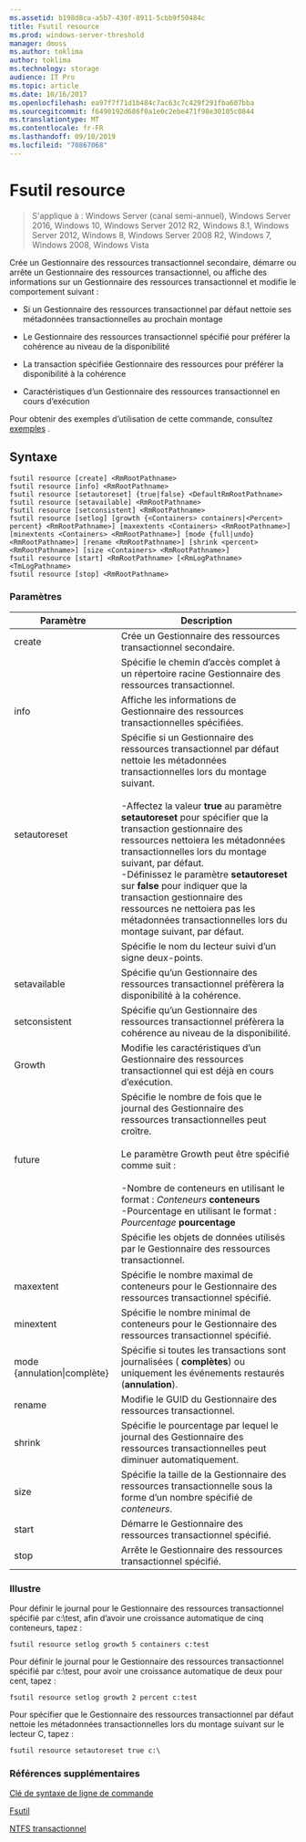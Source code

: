 ```yaml
---
ms.assetid: b198d8ca-a5b7-430f-8911-5cbb9f50484c
title: Fsutil resource
ms.prod: windows-server-threshold
manager: dmoss
ms.author: toklima
author: toklima
ms.technology: storage
audience: IT Pro
ms.topic: article
ms.date: 10/16/2017
ms.openlocfilehash: ea97f7f71d1b484c7ac63c7c429f291fba607bba
ms.sourcegitcommit: f6490192d686f0a1e0c2ebe471f98e30105c0844
ms.translationtype: MT
ms.contentlocale: fr-FR
ms.lasthandoff: 09/10/2019
ms.locfileid: "70867068"
---
```

# <a name="fsutil-resource"></a>Fsutil resource
>S'applique à : Windows Server (canal semi-annuel), Windows Server 2016, Windows 10, Windows Server 2012 R2, Windows 8.1, Windows Server 2012, Windows 8, Windows Server 2008 R2, Windows 7, Windows 2008, Windows Vista

Crée un Gestionnaire des ressources transactionnel secondaire, démarre ou arrête un Gestionnaire des ressources transactionnel, ou affiche des informations sur un Gestionnaire des ressources transactionnel et modifie le comportement suivant :

-   Si un Gestionnaire des ressources transactionnel par défaut nettoie ses métadonnées transactionnelles au prochain montage

-   Le Gestionnaire des ressources transactionnel spécifié pour préférer la cohérence au niveau de la disponibilité

-   La transaction spécifiée Gestionnaire des ressources pour préférer la disponibilité à la cohérence

-   Caractéristiques d’un Gestionnaire des ressources transactionnel en cours d’exécution

Pour obtenir des exemples d’utilisation de cette commande, consultez [exemples](#BKMK_examples) .

## <a name="syntax"></a>Syntaxe

```
fsutil resource [create] <RmRootPathname>
fsutil resource [info] <RmRootPathname>
fsutil resource [setautoreset] {true|false} <DefaultRmRootPathname>
fsutil resource [setavailable] <RmRootPathname>
fsutil resource [setconsistent] <RmRootPathname>
fsutil resource [setlog] [growth {<Containers> containers|<Percent> percent} <RmRootPathname>] [maxextents <Containers> <RmRootPathname>] [minextents <Containers> <RmRootPathname>] [mode {full|undo} <RmRootPathname>] [rename <RmRootPathname>] [shrink <percent> <RmRootPathname>] [size <Containers> <RmRootPathname>]
fsutil resource [start] <RmRootPathname> [<RmLogPathname> <TmLogPathname>
fsutil resource [stop] <RmRootPathname>
```

### <a name="parameters"></a>Paramètres

|        Paramètre        |                                                                                                                                                                                                                                        Description                                                                                                                                                                                                                                         |
|-------------------------|--------------------------------------------------------------------------------------------------------------------------------------------------------------------------------------------------------------------------------------------------------------------------------------------------------------------------------------------------------------------------------------------------------------------------------------------------------------------------------------------|
|         create          |                                                                                                                                                                                                                    Crée un Gestionnaire des ressources transactionnel secondaire.                                                                                                                                                                                                                     |
|    <RmRootPathname>     |                                                                                                                                                                                                        Spécifie le chemin d’accès complet à un répertoire racine Gestionnaire des ressources transactionnel.                                                                                                                                                                                                         |
|          info           |                                                                                                                                                                                                            Affiche les informations de Gestionnaire des ressources transactionnelles spécifiées.                                                                                                                                                                                                            |
|      setautoreset       | Spécifie si un Gestionnaire des ressources transactionnel par défaut nettoie les métadonnées transactionnelles lors du montage suivant.<br /><br />-Affectez la valeur **true** au paramètre **setautoreset** pour spécifier que la transaction gestionnaire des ressources nettoiera les métadonnées transactionnelles lors du montage suivant, par défaut.<br />-Définissez le paramètre **setautoreset** sur **false** pour indiquer que la transaction gestionnaire des ressources ne nettoiera pas les métadonnées transactionnelles lors du montage suivant, par défaut. |
| <DefaultRmRootPathname> |                                                                                                                                                                                                                       Spécifie le nom du lecteur suivi d’un signe deux-points.                                                                                                                                                                                                                        |
|      setavailable       |                                                                                                                                                                                                 Spécifie qu’un Gestionnaire des ressources transactionnel préfèrera la disponibilité à la cohérence.                                                                                                                                                                                                 |
|      setconsistent      |                                                                                                                                                                                                 Spécifie qu’un Gestionnaire des ressources transactionnel préfèrera la cohérence au niveau de la disponibilité.                                                                                                                                                                                                 |
|         Growth          |                                                                                                                                                                                                  Modifie les caractéristiques d’un Gestionnaire des ressources transactionnel qui est déjà en cours d’exécution.                                                                                                                                                                                                  |
|         future          |                                                                                                  Spécifie le nombre de fois que le journal des Gestionnaire des ressources transactionnelles peut croître.<br /><br />Le paramètre Growth peut être spécifié comme suit :<br /><br />-Nombre de conteneurs en utilisant le format : _Conteneurs_ **conteneurs**<br />-Pourcentage en utilisant le format : _Pourcentage_ **pourcentage**                                                                                                   |
|      <containers>       |                                                                                                                                                                                                      Spécifie les objets de données utilisés par le Gestionnaire des ressources transactionnel.                                                                                                                                                                                                       |
|        maxextent        |                                                                                                                                                                                                Spécifie le nombre maximal de conteneurs pour le Gestionnaire des ressources transactionnel spécifié.                                                                                                                                                                                                |
|        minextent        |                                                                                                                                                                                                Spécifie le nombre minimal de conteneurs pour le Gestionnaire des ressources transactionnel spécifié.                                                                                                                                                                                                |
|  mode {annulation&#124;complète}  |                                                                                                                                                                                        Spécifie si toutes les transactions sont journalisées ( **complètes**) ou uniquement les événements restaurés (**annulation**).                                                                                                                                                                                         |
|         rename          |                                                                                                                                                                                                                  Modifie le GUID du Gestionnaire des ressources transactionnel.                                                                                                                                                                                                                  |
|         shrink          |                                                                                                                                                                                              Spécifie le pourcentage par lequel le journal des Gestionnaire des ressources transactionnelles peut diminuer automatiquement.                                                                                                                                                                                              |
|          size           |                                                                                                                                                                                              Spécifie la taille de la Gestionnaire des ressources transactionnelle sous la forme d’un nombre spécifié de *conteneurs*.                                                                                                                                                                                               |
|          start          |                                                                                                                                                                                                                    Démarre le Gestionnaire des ressources transactionnel spécifié.                                                                                                                                                                                                                    |
|          stop           |                                                                                                                                                                                                                    Arrête le Gestionnaire des ressources transactionnel spécifié.                                                                                                                                                                                                                     |

### <a name="BKMK_examples"></a>Illustre
Pour définir le journal pour le Gestionnaire des ressources transactionnel spécifié par c:\test, afin d’avoir une croissance automatique de cinq conteneurs, tapez :

```
fsutil resource setlog growth 5 containers c:test
```

Pour définir le journal pour le Gestionnaire des ressources transactionnel spécifié par c:\test, pour avoir une croissance automatique de deux pour cent, tapez :

```
fsutil resource setlog growth 2 percent c:test
```

Pour spécifier que le Gestionnaire des ressources transactionnel par défaut nettoie les métadonnées transactionnelles lors du montage suivant sur le lecteur C, tapez :

```
fsutil resource setautoreset true c:\  
```

### <a name="additional-references"></a>Références supplémentaires
[Clé de syntaxe de ligne de commande](Command-Line-Syntax-Key.md)

[Fsutil](Fsutil.md)

[NTFS transactionnel](https://go.microsoft.com/fwlink/?LinkID=165402)


